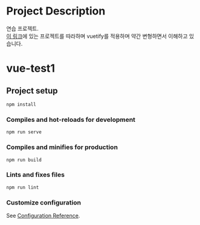 # Project Description
연습 프로젝트.   
[이 링크](https://nykim.work/74?category=785004)에 있는 프로젝트를 따라하며 vuetify를 적용하며 약간 변형하면서 이해하고 있습니다.   

# vue-test1

## Project setup
```
npm install
```

### Compiles and hot-reloads for development
```
npm run serve
```

### Compiles and minifies for production
```
npm run build
```

### Lints and fixes files
```
npm run lint
```

### Customize configuration
See [Configuration Reference](https://cli.vuejs.org/config/).
